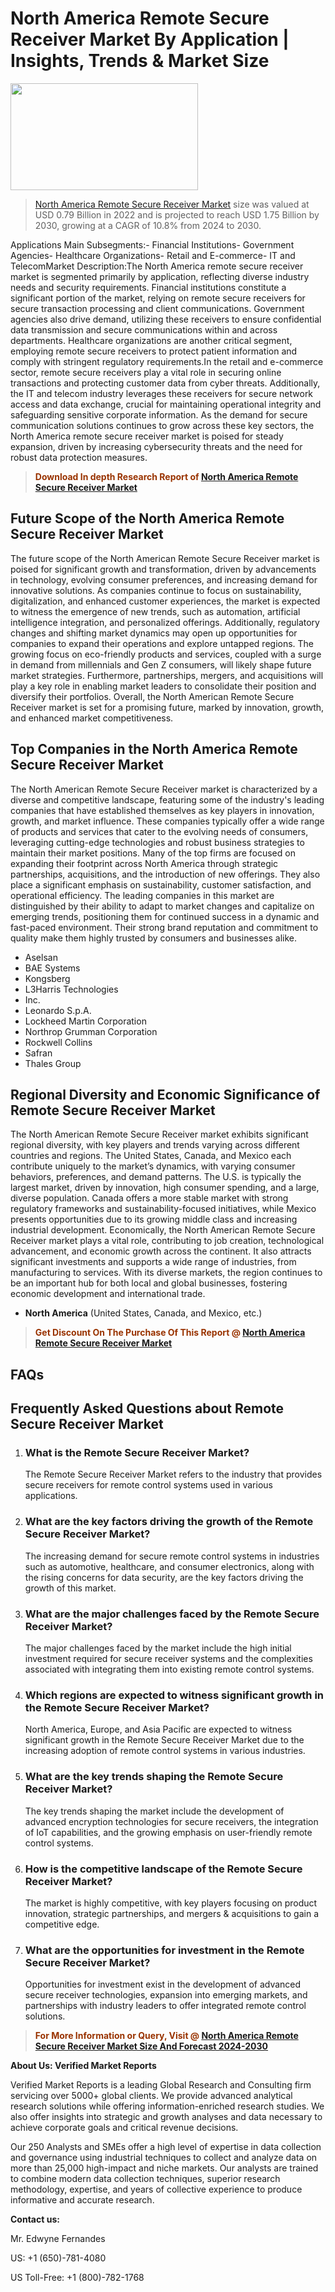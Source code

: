 <p><h1>North America Remote Secure Receiver Market By Application | Insights, Trends & Market Size</h1><p><img class="aligncenter size-medium wp-image-105565" src="https://ffe5etoiles.com/wp-content/uploads/2025/01/MST7-300x171.png" alt="" width="300" height="171" /></p><blockquote><p><a href="https://www.verifiedmarketreports.com/download-sample/?rid=327346&utm_source=Github-NA&utm_medium=355" target="_blank">North America Remote Secure Receiver Market</a> size was valued at USD 0.79 Billion in 2022 and is projected to reach USD 1.75 Billion by 2030, growing at a CAGR of 10.8% from 2024 to 2030.</p></blockquote>Applications Main Subsegments:- Financial Institutions- Government Agencies- Healthcare Organizations- Retail and E-commerce- IT and TelecomMarket Description:The North America remote secure receiver market is segmented primarily by application, reflecting diverse industry needs and security requirements. Financial institutions constitute a significant portion of the market, relying on remote secure receivers for secure transaction processing and client communications. Government agencies also drive demand, utilizing these receivers to ensure confidential data transmission and secure communications within and across departments. Healthcare organizations are another critical segment, employing remote secure receivers to protect patient information and comply with stringent regulatory requirements.In the retail and e-commerce sector, remote secure receivers play a vital role in securing online transactions and protecting customer data from cyber threats. Additionally, the IT and telecom industry leverages these receivers for secure network access and data exchange, crucial for maintaining operational integrity and safeguarding sensitive corporate information. As the demand for secure communication solutions continues to grow across these key sectors, the North America remote secure receiver market is poised for steady expansion, driven by increasing cybersecurity threats and the need for robust data protection measures.</p><blockquote><p><span style="color: #993300;"><strong>Download In depth Research Report of <a href="https://www.verifiedmarketreports.com/download-sample/?rid=327346&utm_source=Github-NA&utm_medium=355">North America Remote Secure Receiver Market</a></strong></span></p></blockquote><h2>Future Scope of the North America Remote Secure Receiver Market</h2><p>The future scope of the North American Remote Secure Receiver market is poised for significant growth and transformation, driven by advancements in technology, evolving consumer preferences, and increasing demand for innovative solutions. As companies continue to focus on sustainability, digitalization, and enhanced customer experiences, the market is expected to witness the emergence of new trends, such as automation, artificial intelligence integration, and personalized offerings. Additionally, regulatory changes and shifting market dynamics may open up opportunities for companies to expand their operations and explore untapped regions. The growing focus on eco-friendly products and services, coupled with a surge in demand from millennials and Gen Z consumers, will likely shape future market strategies. Furthermore, partnerships, mergers, and acquisitions will play a key role in enabling market leaders to consolidate their position and diversify their portfolios. Overall, the North American Remote Secure Receiver market is set for a promising future, marked by innovation, growth, and enhanced market competitiveness.</p><h2>Top Companies in the North America Remote Secure Receiver Market</h2><p>The North American Remote Secure Receiver market is characterized by a diverse and competitive landscape, featuring some of the industry's leading companies that have established themselves as key players in innovation, growth, and market influence. These companies typically offer a wide range of products and services that cater to the evolving needs of consumers, leveraging cutting-edge technologies and robust business strategies to maintain their market positions. Many of the top firms are focused on expanding their footprint across North America through strategic partnerships, acquisitions, and the introduction of new offerings. They also place a significant emphasis on sustainability, customer satisfaction, and operational efficiency. The leading companies in this market are distinguished by their ability to adapt to market changes and capitalize on emerging trends, positioning them for continued success in a dynamic and fast-paced environment. Their strong brand reputation and commitment to quality make them highly trusted by consumers and businesses alike.</p><p><ul><li>Aselsan </li><li> BAE Systems </li><li> Kongsberg </li><li> L3Harris Technologies </li><li> Inc. </li><li> Leonardo S.p.A. </li><li> Lockheed Martin Corporation </li><li> Northrop Grumman Corporation </li><li> Rockwell Collins </li><li> Safran </li><li> Thales Group</li></ul></p><h2>Regional Diversity and Economic Significance of Remote Secure Receiver Market</h2><p>The North American Remote Secure Receiver market exhibits significant regional diversity, with key players and trends varying across different countries and regions. The United States, Canada, and Mexico each contribute uniquely to the market’s dynamics, with varying consumer behaviors, preferences, and demand patterns. The U.S. is typically the largest market, driven by innovation, high consumer spending, and a large, diverse population. Canada offers a more stable market with strong regulatory frameworks and sustainability-focused initiatives, while Mexico presents opportunities due to its growing middle class and increasing industrial development. Economically, the North American Remote Secure Receiver market plays a vital role, contributing to job creation, technological advancement, and economic growth across the continent. It also attracts significant investments and supports a wide range of industries, from manufacturing to services. With its diverse markets, the region continues to be an important hub for both local and global businesses, fostering economic development and international trade.</p><ul> <li><strong>North America</strong> (United States, Canada, and Mexico, etc.)</li></ul><blockquote><p><span style="color: #993300;"><strong>Get Discount On The Purchase Of This Report @ <a href="https://www.verifiedmarketreports.com/ask-for-discount/?rid=327346&utm_source=Github-NA&utm_medium=355">North America Remote Secure Receiver Market</a></strong></span></p></blockquote><h2>FAQs</h2><p><h2>Frequently Asked Questions about Remote Secure Receiver Market</h1><ol> <li> <h3>What is the Remote Secure Receiver Market?</div><div></h3> <p>The Remote Secure Receiver Market refers to the industry that provides secure receivers for remote control systems used in various applications.</p> </li> <li> <h3>What are the key factors driving the growth of the Remote Secure Receiver Market?</div><div></h3> <p>The increasing demand for secure remote control systems in industries such as automotive, healthcare, and consumer electronics, along with the rising concerns for data security, are the key factors driving the growth of this market.</p> </li> <li> <h3>What are the major challenges faced by the Remote Secure Receiver Market?</div><div></h3> <p>The major challenges faced by the market include the high initial investment required for secure receiver systems and the complexities associated with integrating them into existing remote control systems.</p> </li> <li> <h3>Which regions are expected to witness significant growth in the Remote Secure Receiver Market?</div><div></h3> <p>North America, Europe, and Asia Pacific are expected to witness significant growth in the Remote Secure Receiver Market due to the increasing adoption of remote control systems in various industries.</p> </li> <li> <h3>What are the key trends shaping the Remote Secure Receiver Market?</div><div></h3> <p>The key trends shaping the market include the development of advanced encryption technologies for secure receivers, the integration of IoT capabilities, and the growing emphasis on user-friendly remote control systems.</p> </li> <li> <h3>How is the competitive landscape of the Remote Secure Receiver Market?</div><div></h3> <p>The market is highly competitive, with key players focusing on product innovation, strategic partnerships, and mergers & acquisitions to gain a competitive edge.</p> </li> <li> <h3>What are the opportunities for investment in the Remote Secure Receiver Market?</div><div></h3> <p>Opportunities for investment exist in the development of advanced secure receiver technologies, expansion into emerging markets, and partnerships with industry leaders to offer integrated remote control solutions.</p> </li></ol></body></html></p><blockquote><p><span style="color: #993300;"><strong>For More Information or Query, Visit @ <a href="https://www.verifiedmarketreports.com/product/remote-secure-receiver-market/">North America Remote Secure Receiver Market Size And Forecast 2024-2030</a></strong></span></p></blockquote><p><strong>About Us: Verified Market Reports</strong></p><p>Verified Market Reports is a leading Global Research and Consulting firm servicing over 5000+ global clients. We provide advanced analytical research solutions while offering information-enriched research studies. We also offer insights into strategic and growth analyses and data necessary to achieve corporate goals and critical revenue decisions.</p><p>Our 250 Analysts and SMEs offer a high level of expertise in data collection and governance using industrial techniques to collect and analyze data on more than 25,000 high-impact and niche markets. Our analysts are trained to combine modern data collection techniques, superior research methodology, expertise, and years of collective experience to produce informative and accurate research.</p><p><strong>Contact us:</strong></p><p>Mr. Edwyne Fernandes</p><p>US: +1 (650)-781-4080</p><p>US Toll-Free: +1 (800)-782-1768</p>
